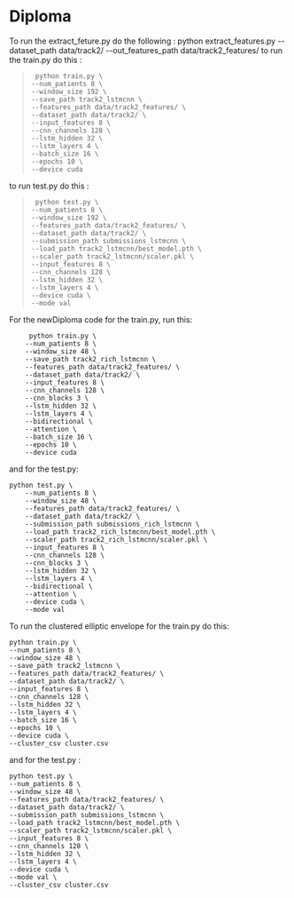 # Diploma
To run the extract_feture.py do the following : python extract_features.py --dataset_path data/track2/ --out_features_path data/track2_features/
to run the train.py do this : 
>      python train.py \
>     --num_patients 8 \
>     --window_size 192 \
>     --save_path track2_lstmcnn \
>     --features_path data/track2_features/ \
>     --dataset_path data/track2/ \
>     --input_features 8 \
>     --cnn_channels 128 \
>     --lstm_hidden 32 \
>     --lstm_layers 4 \
>     --batch_size 16 \
>     --epochs 10 \
>     --device cuda
to run test.py do this : 
>      python test.py \
>     --num_patients 8 \
>     --window_size 192 \
>     --features_path data/track2_features/ \
>     --dataset_path data/track2/ \
>     --submission_path submissions_lstmcnn \
>     --load_path track2_lstmcnn/best_model.pth \
>     --scaler_path track2_lstmcnn/scaler.pkl \
>     --input_features 8 \
>     --cnn_channels 128 \
>     --lstm_hidden 32 \
>     --lstm_layers 4 \
>     --device cuda \
>     --mode val
For the newDiploma code for the train.py, run this:
```
     python train.py \
    --num_patients 8 \
    --window_size 48 \
    --save_path track2_rich_lstmcnn \
    --features_path data/track2_features/ \
    --dataset_path data/track2/ \
    --input_features 8 \
    --cnn_channels 128 \
    --cnn_blocks 3 \
    --lstm_hidden 32 \
    --lstm_layers 4 \
    --bidirectional \
    --attention \
    --batch_size 16 \
    --epochs 10 \
    --device cuda
```

and for the test.py:
```
python test.py \
    --num_patients 8 \
    --window_size 48 \
    --features_path data/track2_features/ \
    --dataset_path data/track2/ \
    --submission_path submissions_rich_lstmcnn \
    --load_path track2_rich_lstmcnn/best_model.pth \
    --scaler_path track2_rich_lstmcnn/scaler.pkl \
    --input_features 8 \
    --cnn_channels 128 \
    --cnn_blocks 3 \
    --lstm_hidden 32 \
    --lstm_layers 4 \
    --bidirectional \
    --attention \
    --device cuda \
    --mode val
```
To run the clustered elliptic envelope for the train.py do this:
```
python train.py \
--num_patients 8 \
--window_size 48 \
--save_path track2_lstmcnn \
--features_path data/track2_features/ \
--dataset_path data/track2/ \
--input_features 8 \
--cnn_channels 128 \
--lstm_hidden 32 \
--lstm_layers 4 \
--batch_size 16 \
--epochs 10 \
--device cuda \
--cluster_csv cluster.csv
```
and for the test.py :
```
python test.py \
--num_patients 8 \
--window_size 48 \
--features_path data/track2_features/ \
--dataset_path data/track2/ \
--submission_path submissions_lstmcnn \
--load_path track2_lstmcnn/best_model.pth \
--scaler_path track2_lstmcnn/scaler.pkl \
--input_features 8 \
--cnn_channels 128 \
--lstm_hidden 32 \
--lstm_layers 4 \
--device cuda \
--mode val \
--cluster_csv cluster.csv
```
